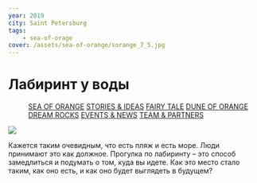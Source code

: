 ```yaml
---
year: 2019
city: Saint Petersburg
tags:
    - sea-of-orage
cover: /assets/sea-of-orange/sorange_7_5.jpg
---
```


# Лабиринт у воды

<Menu>
<a href="/sea-of-orange">SEA OF ORANGE</a>
<a href="/sea-of-orange/stories-and-ideas">STORIES & IDEAS</a>
<a href="/sea-of-orange/fairytale">FAIRY TALE</a>
<a href="/sea-of-orange/dune-of-orange">DUNE OF ORANGE</a>
<a href="/sea-of-orange/dreamrocks">DREAM ROCKS</a>
<a href="/sea-of-orange/events-and-news">EVENTS & NEWS</a>
<a href="/sea-of-orange/team-and-partners">TEAM & PARTNERS</a>
</Menu>

![](/assets/sea-of-orange/sorange_7_5.jpg)

Кажется таким очевидным, что есть пляж и есть море. Люди принимают это как должное. Прогулка по лабиринту – это способ замедлиться и подумать о том, куда вы идете. Как это место стало таким, как оно есть, и как оно будет выглядеть в будущем?
